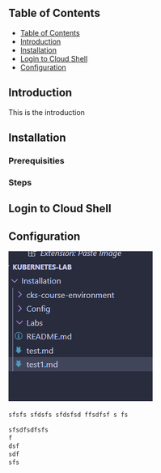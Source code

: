 
## Table of Contents
- [Table of Contents](#table-of-contents)
- [Introduction](#introduction)
- [Installation](#installation)
- [Login to Cloud Shell](#login-to-cloud-shell)
- [Configuration](#configuration)



##   Introduction

This is the introduction 

##   Installation


###   Prerequisities <!-- omit in toc -->

###   Steps  <!-- omit from toc -->
##  Login to Cloud Shell
##  Configuration



![screenshot](https://github.com/ConnecttheCloud/Kubernetes-Lab/blob/main/images/image.png)

`sfsfs
sfdsfs
sfdsfsd
ffsdfsf
s
fs`

```
sfsdfsdfsfs
f
dsf
sdf
sfs
```
